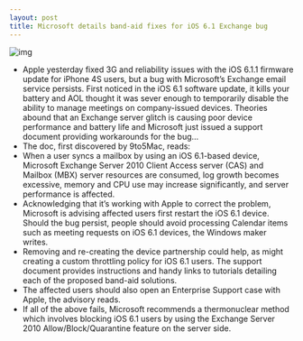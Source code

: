 ```yaml
---
layout: post
title: Microsoft details band-aid fixes for iOS 6.1 Exchange bug
---
```

![img](http://media.idownloadblog.com/wp-content/uploads/2012/10/ios-6-exchange.jpg)
* Apple yesterday fixed 3G and reliability issues with the iOS 6.1.1 firmware update for iPhone 4S users, but a bug with Microsoft’s Exchange email service persists. First noticed in the iOS 6.1 software update, it kills your battery and AOL thought it was sever enough to temporarily disable the ability to manage meetings on company-issued devices. Theories abound that an Exchange server glitch is causing poor device performance and battery life and Microsoft just issued a support document providing workarounds for the bug…
* The doc, first discovered by 9to5Mac, reads:
* When a user syncs a mailbox by using an iOS 6.1-based device, Microsoft Exchange Server 2010 Client Access server (CAS) and Mailbox (MBX) server resources are consumed, log growth becomes excessive, memory and CPU use may increase significantly, and server performance is affected.
* Acknowledging that it’s working with Apple to correct the problem, Microsoft is advising affected users first restart the iOS 6.1 device. Should the bug persist, people should avoid processing Calendar items such as meeting requests on iOS 6.1 devices, the Windows maker writes.
* Removing and re-creating the device partnership could help, as might creating a custom throttling policy for iOS 6.1 users. The support document provides instructions and handy links to tutorials detailing each of the proposed band-aid solutions.
* The affected users should also open an Enterprise Support case with Apple, the advisory reads.
* If all of the above fails, Microsoft recommends a thermonuclear method which involves blocking iOS 6.1 users by using the Exchange Server 2010 Allow/Block/Quarantine feature on the server side.

